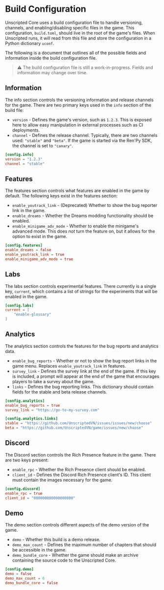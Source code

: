 # Build Configuration

Unscripted Core uses a build configuration file to handle versioning, channels, and enabling/disabling specific files in the game. This configuration, `build.toml`, should live in the root of the game's files. When Unscripted runs, it will read from this file and store the configuration in a Python dictionary `uconf`.

The following is a document that outlines all of the possible fields and information inside the build configuration file.

> :warning: The build configuration file is still a work-in-progress. Fields and information may change over time.

## Information

The info section controls the versioning information and release channels for the game. There are two primary keys used in the `info` section of the build file:

- `version` - Defines the game's version, such as `1.2.3`. This is exposed here to allow easy manipulation in external processes such as CI deployments.
- `channel` - Defines the release channel. Typically, there are two channels used: `"stable"` and `"beta"`. If the game is started via the Ren'Py SDK, the channel is set to `"canary"`.

```toml
[config.info]
version = "1.2.3"
channel = "stable"
```

## Features

The features section controls what features are enabled in the game by default. The following keys exist in the features section:

- `enable_youtrack_link` - (Deprecated) Whether to show the bug reporter link in the game.
- `enable_dreams` - Whether the Dreams modding functionality should be enabled.
- `enable_minigame_adv_mode` - Whether to enable the minigame's advanced mode. This does _not_ turn the feature on, but it allows for the option to exist in the game.

```toml
[config.features]
enable_dreams = false
enable_youtrack_link = true
enable_minigame_adv_mode = true
```

## Labs

The labs section controls experimental features. There currently is a single key, `current`, which contains a list of strings for the experiments that will be enabled in the game.

```toml
[config.labs]
current = [
    "enable-glossary"
]
```

## Analytics

The analytics section controls the features for the bug reports and analytics data.

- `enable_bug_reports` - Whether or not to show the bug report links in the game menu. Replaces `enable_youtrack_link` in features.
- `survey_link` - Defines the survey link at the end of the game. If this key is included, a prompt will appear at the end of the game that encourages players to take a survey about the game.
- `links` - Defines the bug reporting links. This dictionary should contain fields for the stable and beta release channels.

```toml
[config.analytics]
enable_bug_reports = true
survey_link = "https://go-to-my-survey.com"

[config.analytics.links]
stable = "https://github.com/UnscriptedVN/issues/issues/new/choose"
beta = "https://github.com/UnscriptedVN/game/issues/new/choose"
```

## Discord

The Discord section controls the Rich Presence feature in the game. There are two keys present:

- `enable_rpc` - Whether the Rich Presence client should be enabled.
- `client_id` - Defines the Discord Rich Presence client's ID. This client must contain the images necessary for the game.

```toml
[config.discord]
enable_rpc = true
client_id = "000000000000000000"
```

## Demo

The demo section controls different aspects of the demo version of the game.

- `demo` - Whether this build is a demo release.
- `demo_max_count` - Defines the maximum number of chapters that should be accessible in the game.
- `demo_bundle_core` - Whether the game should make an archive containing the source code to the Unscripted Core.

```toml
[config.demo]
demo = false
demo_max_count = 6
demo_bundle_core = false
```
